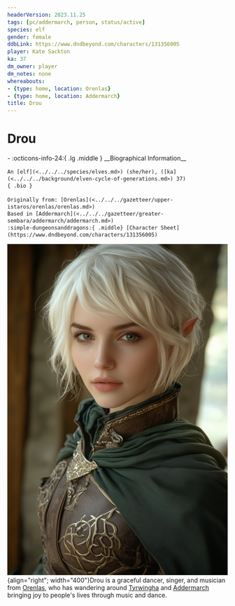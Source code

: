 ```yaml
---
headerVersion: 2023.11.25
tags: [pc/addermarch, person, status/active]
species: elf
gender: female
ddbLink: https://www.dndbeyond.com/characters/131356005
player: Kate Sackton
ka: 37
dm_owner: player
dm_notes: none
whereabouts:
- {type: home, location: Orenlas}
- {type: home, location: Addermarch}
title: Drou
---
```

# Drou
<div class="grid cards ext-narrow-margin ext-one-column" markdown>
- :octicons-info-24:{ .lg .middle } __Biographical Information__

    An [elf](<../../../species/elves.md>) (she/her), ([ka](<../../../background/elven-cycle-of-generations.md>) 37)  
    { .bio }

    Originally from: [Orenlas](<../../../gazetteer/upper-istaros/orenlas/orenlas.md>)
    Based in [Addermarch](<../../../gazetteer/greater-sembara/addermarch/addermarch.md>)
    :simple-dungeonsanddragons:{ .middle} [Character Sheet](https://www.dndbeyond.com/characters/131356005) 
</div>


![Drou Large](../../../assets/drou-large.png){align="right"; width="400"}Drou is a graceful dancer, singer, and musician from [Orenlas](<../../../gazetteer/upper-istaros/orenlas/orenlas.md>), who has wandering around [Tyrwingha](<../../../gazetteer/greater-sembara/tyrwingha/tyrwingha.md>) and [Addermarch](<../../../gazetteer/greater-sembara/addermarch/addermarch.md>) bringing joy to people's lives through music and dance. 

